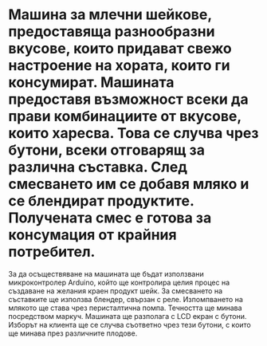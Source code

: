 # Машина за млечни шейкове, предоставяща разнообразни вкусове, които придават свежо настроение на хората, които ги консумират. Машината предоставя възможност всеки да прави комбинациите от вкусове, които харесва. Това се случва чрез бутони, всеки отговарящ за различна съставка. След смесването им се добавя мляко и се блендират продуктите. Получената смес е готова за консумация от крайния потребител.
За да осъществяване на машината ще бъдат използвани микроконтролер Arduino, който ще контролира целия процес на създаване на желания краен продукт шейк. За смесването на съставките ще използва блендер, свързан с реле. Изпомпването на млякото ще става чрез перисталтична помпа. Течността ще минава посредством маркуч. Машината ще разполага с LCD екран с бутони. Изборът на клиента ще се случва съответно чрез тези бутони, с които ще минава през различните плодове.
